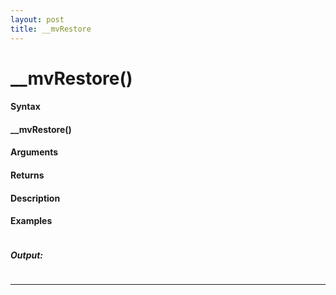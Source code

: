 ```yaml
---
layout: post
title: __mvRestore
---
```


# __mvRestore()


#### Syntax

#### __mvRestore()

#### Arguments

#### Returns

#### Description

#### Examples

```

```

##### Output:

```

```

---